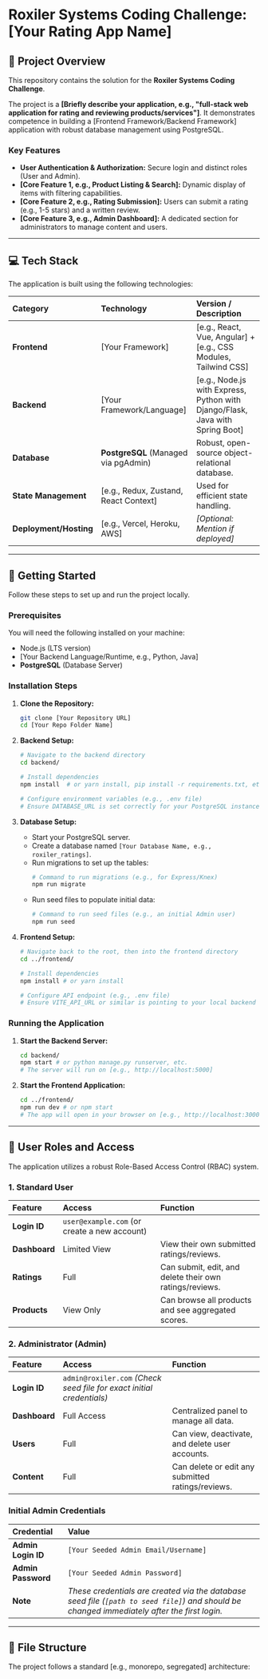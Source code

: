 # Roxiler Systems Coding Challenge: [Your Rating App Name]

## 🎯 Project Overview

This repository contains the solution for the **Roxiler Systems Coding Challenge**.

The project is a **[Briefly describe your application, e.g., "full-stack web application for rating and reviewing products/services"]**. It demonstrates competence in building a [Frontend Framework/Backend Framework] application with robust database management using PostgreSQL.

### Key Features

* **User Authentication & Authorization:** Secure login and distinct roles (User and Admin).
* **[Core Feature 1, e.g., Product Listing & Search]:** Dynamic display of items with filtering capabilities.
* **[Core Feature 2, e.g., Rating Submission]:** Users can submit a rating (e.g., 1-5 stars) and a written review.
* **[Core Feature 3, e.g., Admin Dashboard]:** A dedicated section for administrators to manage content and users.

---

## 💻 Tech Stack

The application is built using the following technologies:

| Category | Technology | Version / Description |
| :--- | :--- | :--- |
| **Frontend** | [Your Framework] | [e.g., React, Vue, Angular] + [e.g., CSS Modules, Tailwind CSS] |
| **Backend** | [Your Framework/Language] | [e.g., Node.js with Express, Python with Django/Flask, Java with Spring Boot] |
| **Database** | **PostgreSQL** (Managed via pgAdmin) | Robust, open-source object-relational database. |
| **State Management** | [e.g., Redux, Zustand, React Context] | Used for efficient state handling. |
| **Deployment/Hosting** | [e.g., Vercel, Heroku, AWS] | *[Optional: Mention if deployed]* |

---

## 🚀 Getting Started

Follow these steps to set up and run the project locally.

### Prerequisites

You will need the following installed on your machine:

* Node.js (LTS version)
* [Your Backend Language/Runtime, e.g., Python, Java]
* **PostgreSQL** (Database Server)

### Installation Steps

1.  **Clone the Repository:**
    ```bash
    git clone [Your Repository URL]
    cd [Your Repo Folder Name]
    ```

2.  **Backend Setup:**
    ```bash
    # Navigate to the backend directory
    cd backend/

    # Install dependencies
    npm install  # or yarn install, pip install -r requirements.txt, etc.

    # Configure environment variables (e.g., .env file)
    # Ensure DATABASE_URL is set correctly for your PostgreSQL instance.
    ```

3.  **Database Setup:**
    * Start your PostgreSQL server.
    * Create a database named `[Your Database Name, e.g., roxiler_ratings]`.
    * Run migrations to set up the tables:
        ```bash
        # Command to run migrations (e.g., for Express/Knex)
        npm run migrate
        ```
    * Run seed files to populate initial data:
        ```bash
        # Command to run seed files (e.g., an initial Admin user)
        npm run seed
        ```

4.  **Frontend Setup:**
    ```bash
    # Navigate back to the root, then into the frontend directory
    cd ../frontend/

    # Install dependencies
    npm install # or yarn install

    # Configure API endpoint (e.g., .env file)
    # Ensure VITE_API_URL or similar is pointing to your local backend server.
    ```

### Running the Application

1.  **Start the Backend Server:**
    ```bash
    cd backend/
    npm start # or python manage.py runserver, etc.
    # The server will run on [e.g., http://localhost:5000]
    ```

2.  **Start the Frontend Application:**
    ```bash
    cd ../frontend/
    npm run dev # or npm start
    # The app will open in your browser on [e.g., http://localhost:3000]
    ```

---

## 🔐 User Roles and Access

The application utilizes a robust Role-Based Access Control (RBAC) system.

### **1. Standard User**

| Feature | Access | Function |
| :--- | :--- | :--- |
| **Login ID** | `user@example.com` (or create a new account) | |
| **Dashboard** | Limited View | View their own submitted ratings/reviews. |
| **Ratings** | Full | Can submit, edit, and delete their own ratings/reviews. |
| **Products** | View Only | Can browse all products and see aggregated scores. |

### **2. Administrator (Admin)**

| Feature | Access | Function |
| :--- | :--- | :--- |
| **Login ID** | `admin@roxiler.com` *(Check seed file for exact initial credentials)* | |
| **Dashboard** | Full Access | Centralized panel to manage all data. |
| **Users** | Full | Can view, deactivate, and delete user accounts. |
| **Content** | Full | Can delete or edit any submitted ratings/reviews. |

### **Initial Admin Credentials**

| Credential | Value |
| :--- | :--- |
| **Admin Login ID** | `[Your Seeded Admin Email/Username]` |
| **Admin Password** | `[Your Seeded Admin Password]` |
| **Note** | *These credentials are created via the database seed file (`[path to seed file]`) and should be changed immediately after the first login.* |

---

## 📂 File Structure

The project follows a standard [e.g., monorepo, segregated] architecture:

